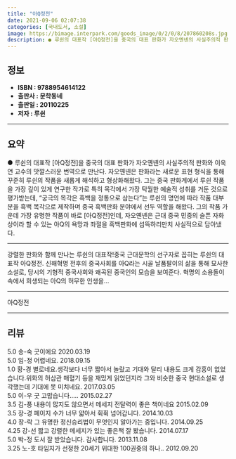 ```yaml
---
title: "아Q정전"
date: 2021-09-06 02:07:38
categories: [국내도서, 소설]
image: https://bimage.interpark.com/goods_image/0/2/0/8/207860208s.jpg
description: ● 루쉰의 대표작 [아Q정전]을 중국의 대표 판화가 자오옌녠의 사실주의적 판화와 이욱연 교수의 맛깔스러운 번역으로 만난다. 자오옌녠은 판화라는 새로운 표현 형식을 통해 꾸준히 루쉰의 작품을 새롭게 해석하고 형상화해왔다. 그는 중국 판화계에서 루쉰 작품을 가장 깊이 있게 연구한 작가로
---
```


## **정보**

- **ISBN : 9788954614122**
- **출판사 : 문학동네**
- **출판일 : 20110225**
- **저자 : 루쉰**

------



## **요약**

●  루쉰의 대표작 [아Q정전]을 중국의 대표 판화가 자오옌녠의 사실주의적 판화와 이욱연 교수의 맛깔스러운 번역으로 만난다. 자오옌녠은 판화라는 새로운 표현 형식을 통해 꾸준히 루쉰의 작품을 새롭게 해석하고 형상화해왔다. 그는 중국 판화계에서 루쉰 작품을 가장 깊이 있게 연구한 작가로 특히 목각에서 가장 탁월한 예술적 성취를 거둔 것으로 평가받는데, “궁극의 목각은 흑백을 정통으로 삼는다”는 루쉰의 명언에 따라 작품 대부분을 흑백 목각으로 제작하며 중국 흑백판화 분야에서 선두 역할을 해왔다. 그의 작품 가운데 가장 유명한 작품이 바로 [아Q정전]인데, 자오옌녠은 근대 중국 민중의 슬픈 자화상이라 할 수 있는 아Q의 욕망과 좌절을 흑백판화에 섬뜩하리만치 사실적으로 담아냈다.

------

강렬한 판화와 함께 만나는 루쉰의 대표작!중국 근대문학의 선구자로 꼽히는 루쉰의 대표작 아Q정전. 신해혁명 전후의 중국사회를 아Q라는 시골 날품팔이의 삶을 통해 묘사한 소설로, 당시의 기형적 중국사회와 왜곡된 중국인의 모습을 보여준다. 혁명의 소용돌이 속에서 희생되는 아Q의 허무한 인생을... 

------


아Q정전 

------


## **리뷰** 

5.0 송-숙 굿이에요 2020.03.19 <br/>5.0 임-정 어렵네요. 2018.09.15 <br/>1.0 황-경 별로네요.생각보다 너무 짧아서 놀랐고 기대와 달리 내용도 크게 감흥이 없었습니다.위화의 허삼관 매혈기 등을 재밌게 읽었던지라 그와 비슷한 중국 현대소설로 생각했는데 기대에 못 미치네요. 2017.03.05 <br/>5.0 이-우 굿 고맙습니다..... 2015.02.27 <br/>3.5 김-풍 내용이 많지도 않으면서 메세지 전달력이 좋은 책이네요 2015.02.09 <br/>3.5 장-경 페이지 수가 너무 얇아서 휙휙 넘어갑니다. 2014.10.03 <br/>4.0 장-락 그 유명한 정신승리법이 무엇인지 알아가는 중입니다. 2014.09.25 <br/>4.25 강-선 짧고 강렬한 메세지가 있는 좋은책 잘 봤습니다. 2014.07.17 <br/>5.0 박-정 도서 잘 받았습니다. 감사합니다. 2013.11.08 <br/>3.25 노-호 타임지가 선정한 20세기 위대한 100권중의 하나.. 2012.09.20 <br/>